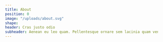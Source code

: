 ```yaml
---
title: About
position: 0
image: "/uploads/about.svg"
shape: 
header: Cras justo odio
subheader: Aenean eu leo quam. Pellentesque ornare sem lacinia quam venenatis vestibulum
---
```



